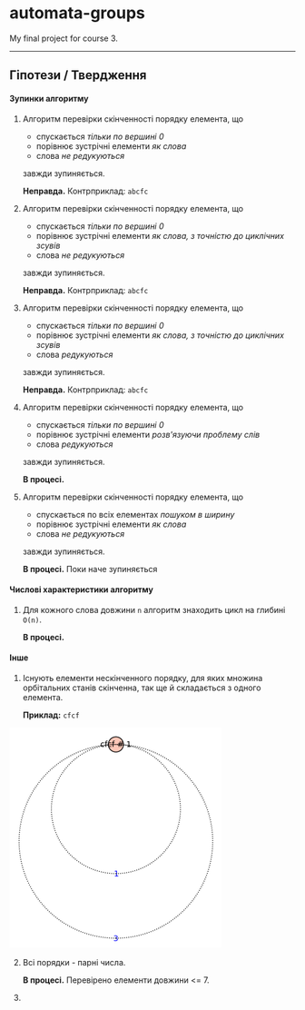 # automata-groups
My final project for course 3. 

-------------------------------------------------------------------
## Гіпотези / Твердження

#### Зупинки алгоритму

1. Алгоритм перевірки скінченності порядку елемента, що
    - спускається _тільки по вершині 0_ 
    - порівнює зустрічні елементи _як слова_
    - слова _не редукуються_ 
   
     завжди зупиняється. 
   
     __Неправда.__ Контрприклад: `abcfc`


2. Алгоритм перевірки скінченності порядку елемента, що 
    - спускається _тільки по вершині 0_
    - порівнює зустрічні елементи _як слова, з точністю до циклічних зсувів_
    - слова _не редукуються_ 
    
     завжди зупиняється.
   
     __Неправда.__ Контрприклад: `abcfc`
   

3. Алгоритм перевірки скінченності порядку елемента, що 
    - спускається _тільки по вершині 0_ 
    - порівнює зустрічні елементи _як слова, з точністю до циклічних зсувів_
    - слова _редукуються_
    
     завжди зупиняється.
   
     __Неправда.__ Контрприклад: `abcfc`


4. Алгоритм перевірки скінченності порядку елемента, що 
    - спускається _тільки по вершині 0_
    - порівнює зустрічні елементи _розв'язуючи проблему слів_
    - слова _редукуються_
    
    завжди зупиняється.
    
    __В процесі.__


5. Алгоритм перевірки скінченності порядку елемента, що 
    - спускається по всіх елементах _пошуком в ширину_
    - порівнює зустрічні елементи _як слова_
    - слова _не редукуються_
    
    завжди зупиняється.
   
    __В процесі.__ Поки наче зупиняється

#### Числові характеристики алгоритму

1. Для кожного слова довжини `n` алгоритм знаходить цикл 
    на глибині `O(n)`.
   
    __В процесі.__


#### Інше

1. Існують елементи нескінченного порядку, для яких множина 
   орбітальних станів скінченна, так ще й складається з одного
   елемента.
   
   __Приклад:__ `cfcf` 

![cfcf](./graphs/cfcf.png)

2. Всі порядки - парні числа.

   __В процесі.__ Перевірено елементи довжини <= 7.

3. 